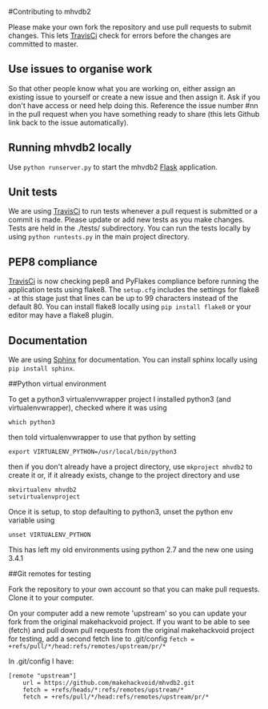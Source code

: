 #Contributing to mhvdb2

Please make your own fork the repository and use pull requests to submit changes. This lets [TravisCi](https://travis-ci.org/makehackvoid/mhvdb2) check for errors before the changes are committed to master.

## Use issues to organise work

So that other people know what you are working on, either assign an existing issue to yourself or create a new issue and then assign it. Ask if you don't have access or need help doing this. Reference the issue number #nn in the pull request when you have something ready to share (this lets Github link back to the issue automatically).

## Running mhvdb2 locally

Use ```python runserver.py``` to start the  mhvdb2 [Flask](http://flask.pocoo.org) application.

## Unit tests

We are using [TravisCi](https://travis-ci.org/makehackvoid/mhvdb2) to run tests whenever a pull request is submitted or a commit is made. Please update or add new tests as you make changes. Tests are held in the ./tests/ subdirectory. You can run the tests locally by using ```python runtests.py``` in the main project directory.

## PEP8 compliance

[TravisCi](https://travis-ci.org/makehackvoid/mhvdb2) is now checking pep8 and PyFlakes compliance before running the application tests using flake8. The ```setup.cfg``` includes the settings for flake8 - at this stage just that lines can be up to 99 characters instead of the default 80. You can install flake8 locally using ```pip install flake8``` or your editor may have a flake8 plugin.

## Documentation

We are using [Sphinx](http://http://sphinx-doc.org/) for documentation. You can install sphinx locally using ```pip install sphinx```.

##Python virtual environment

To get a python3 virtualenvwrapper project I installed python3 (and virtualenvwrapper), checked where it was using

```which python3```

then told virtualenvwrapper to use that python by setting

```
export VIRTUALENV_PYTHON=/usr/local/bin/python3
```

then if you don't already have a project directory, use
```mkproject mhvdb2```
to create it or, if it already exists, change to the project directory and use

```
mkvirtualenv mhvdb2
setvirtualenvproject
```

Once it is setup, to stop defaulting to python3, unset the python env variable using

```unset VIRTUALENV_PYTHON```

This has left my old environments using python 2.7 and the new one using 3.4.1


##Git remotes for testing

Fork the repository to your own account so that you can make pull requests. Clone it to your computer.

On your computer add a new remote 'upstream' so you can update your fork from the original makehackvoid project. If you want to be able to see (fetch) and pull down pull requests from the original makehackvoid project for testing, add a second fetch line to .git/config
```fetch = +refs/pull/*/head:refs/remotes/upstream/pr/*```

In .git/config I have:

```
[remote "upstream"]
    url = https://github.com/makehackvoid/mhvdb2.git
    fetch = +refs/heads/*:refs/remotes/upstream/*
    fetch = +refs/pull/*/head:refs/remotes/upstream/pr/*
```

